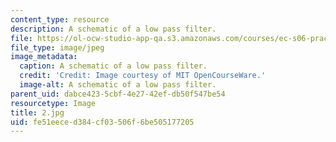 ```yaml
---
content_type: resource
description: A schematic of a low pass filter.
file: https://ol-ocw-studio-app-qa.s3.amazonaws.com/courses/ec-s06-practical-electronics-fall-2004/fe51eeced384cf03506f6be505177205_2.jpg
file_type: image/jpeg
image_metadata:
  caption: A schematic of a low pass filter.
  credit: 'Credit: Image courtesy of MIT OpenCourseWare.'
  image-alt: A schematic of a low pass filter.
parent_uid: dabce423-5cbf-4e27-42ef-db50f547be54
resourcetype: Image
title: 2.jpg
uid: fe51eece-d384-cf03-506f-6be505177205
---
```

